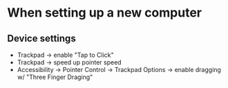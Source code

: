 # When setting up a new computer

## Device settings
* Trackpad -> enable "Tap to Click"
* Trackpad -> speed up pointer speed
* Accessibility -> Pointer Control -> Trackpad Options -> enable dragging w/ "Three Finger Draging"
